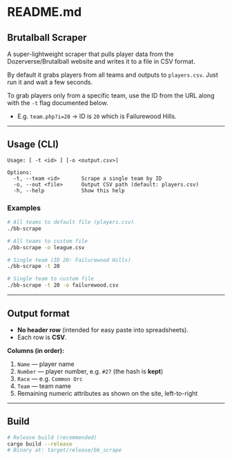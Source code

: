 # README.md

## Brutalball Scraper

A super-lightweight scraper that pulls player data from the Dozerverse/Brutalball website and writes it to a file in CSV format.

By default it grabs players from all teams and outputs to `players.csv`. Just run it and wait a few seconds.

To grab players only from a specific team, use the ID from the URL along with the `-t` flag documented below.

* E.g. `team.php?i=20` → ID is `20` which is Failurewood Hills.

---

## Usage (CLI)

```
Usage: [ -t <id> ] [-o <output.csv>]

Options:
  -t, --team <id>       Scrape a single team by ID
  -o, --out <file>      Output CSV path (default: players.csv)
  -h, --help            Show this help
```

### Examples

```bash
# All teams to default file (players.csv)
./bb-scrape

# All teams to custom file
./bb-scrape -o league.csv

# Single team (ID 20: Failurewood Hills)
./bb-scrape -t 20

# Single team to custom file
./bb-scrape -t 20 -o failurewood.csv
```

---

## Output format

* **No header row** (intended for easy paste into spreadsheets).
* Each row is **CSV**.

**Columns (in order):**

1. `Name` — player name
2. `Number` — player number, e.g. `#27` (the hash is **kept**)
3. `Race` — e.g. `Common Orc`
4. `Team` — team name
5. Remaining numeric attributes as shown on the site, left-to-right

---

## Build

```bash
# Release build (recommended)
cargo build --release
# Binary at: target/release/bb_scrape
```
